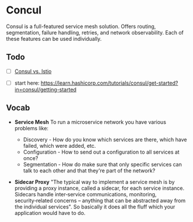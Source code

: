 # Concul

Consul is a full-featured service mesh solution. Offers routing, segmentation, failure handling, retries, and network observability. Each of these features can be used individually.



## Todo

- [ ] [Consul vs. Istio](https://www.consul.io/docs/intro/vs/istio)
- [ ] start here: https://learn.hashicorp.com/tutorials/consul/get-started?in=consul/getting-started



## Vocab

- **Service Mesh**
  To run a microservice network you have various problems like:
  - Discovery - How do you know which services are there, which have failed, which were added, etc.
  - Configuration - How to send out a configuration to all services at once?
  - Segmentation - How do make sure that only specific services can talk to each other and that they're part of the network?

- **Sidecar Proxy**
  "The typical way to implement a service mesh is by providing a proxy instance, called a sidecar, for each service instance. Sidecars handle inter‑service communications, monitoring, security‑related concerns – anything that can be abstracted away from the individual services". So basically it does all the fluff which your application would have to do.

